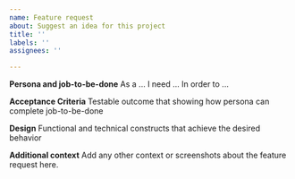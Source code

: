 ```yaml
---
name: Feature request
about: Suggest an idea for this project
title: ''
labels: ''
assignees: ''

---
```


**Persona and job-to-be-done**
As a ... 
I  need ... 
In order to ...

**Acceptance Criteria**
Testable outcome that showing how persona can complete job-to-be-done

**Design**
Functional and technical constructs that achieve the desired behavior

**Additional context**
Add any other context or screenshots about the feature request here.
